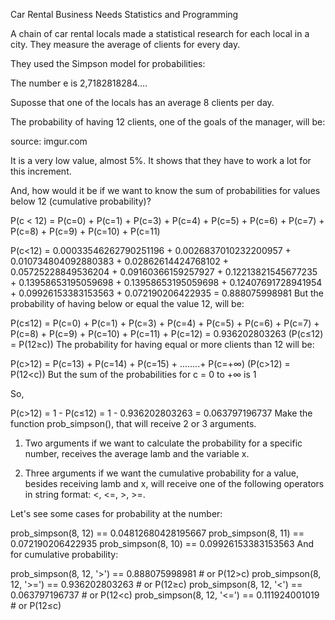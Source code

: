Car Rental Business Needs Statistics and Programming

A chain of car rental locals made a statistical research for each local in a city. They measure the average of clients for every day.

They used the Simpson model for probabilities:




The number e is 2,7182818284....

Suposse that one of the locals has an average 8 clients per day.

The probability of having 12 clients, one of the goals of the manager, will be:

source: imgur.com

It is a very low value, almost 5%. It shows that they have to work a lot for this increment.

And, how would it be if we want to know the sum of probabilities for values below 12 (cumulative probability)?

P(c < 12) = P(c=0) + P(c=1) + P(c=3) + P(c=4) + P(c=5) + P(c=6) + P(c=7) + P(c=8) + P(c=9) +  P(c=10) + P(c=11)

P(c<12) = 0.00033546262790251196 + 0.0026837010232200957 + 0.010734804092880383 + 0.02862614424768102 + 0.05725228849536204 + 0.09160366159257927 + 0.12213821545677235 + 0.13958653195059698 + 0.13958653195059698 + 0.12407691728941954 + 0.09926153383153563 + 0.072190206422935 = 0.888075998981
But the probability of having below or equal the value 12, will be:

P(c≤12) = P(c=0) + P(c=1) + P(c=3) + P(c=4) + P(c=5) + P(c=6) + P(c=7) + P(c=8) + P(c=9) +  P(c=10) + P(c=11) + P(c=12) = 0.936202803263
(P(c≤12) = P(12≥c))
The probability for having equal or more clients than 12 will be:

P(c>12) = P(c=13) + P(c=14) + P(c=15) + ........+ P(c=+∞)
(P(c>12) = P(12<c))
But the sum of the probabilities for c = 0 to +∞ is 1

So,

P(c>12) = 1 - P(c≤12) = 1 - 0.936202803263 = 0.063797196737
Make the function prob_simpson(), that will receive 2 or 3 arguments.

1) Two arguments if we want to calculate the probability for a specific number, receives the average lamb and the variable x.

2) Three arguments if we want the cumulative probability for a value, besides receiving lamb and x, will receive one of the following operators in string format: <, <=, >, >=.

Let's see some cases for probability at the number:

prob_simpson(8, 12) == 0.04812680428195667
prob_simpson(8, 11) == 0.072190206422935
prob_simpson(8, 10) == 0.09926153383153563
And for cumulative probability:

prob_simpson(8, 12, '>') == 0.888075998981    # or P(12>c)
prob_simpson(8, 12, '>=') ==  0.936202803263  # or P(12≥c)
prob_simpson(8, 12, '<') == 0.063797196737    # or P(12<c)
prob_simpson(8, 12, '<=') == 0.111924001019   # or P(12≤c)
